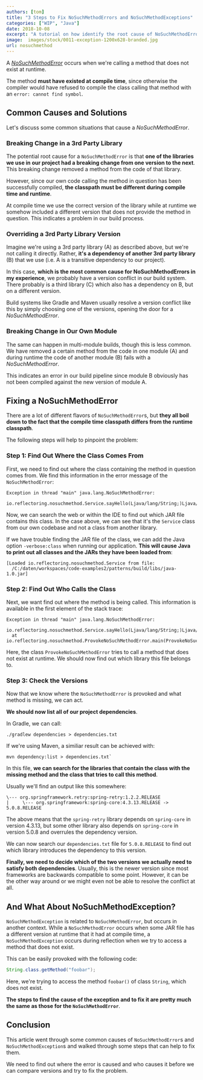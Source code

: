 ```yaml
---
authors: [tom]
title: "3 Steps to Fix NoSuchMethodErrors and NoSuchMethodExceptions"
categories: ["WIP", "Java"]
date: 2018-10-08
excerpt: "A tutorial on how identify the root cause of NoSuchMethodErrors and NoSuchMethodExceptions."
image:  images/stock/0011-exception-1200x628-branded.jpg
url: nosuchmethod
---
```


A [*NoSuchMethodError*](https://docs.oracle.com/en/java/javase/11/docs/api/java.base/java/lang/NoSuchMethodError.html) occurs
when we're calling a method that does not exist at runtime. 

The method **must have existed at compile time**, since otherwise the compiler would have refused
to compile the class calling that method with an `error: cannot find symbol`.


## Common Causes and Solutions
Let's discuss some common situations that cause a *NoSuchMethodError*.

### Breaking Change in a 3rd Party Library 

The potential root cause for a `NoSuchMethodError` is that **one of the libraries we use in our project
had a breaking change from one version to the next**. This breaking change removed a method from the
code of that library.

However, since our own code calling the method in question has been successfully compiled, 
**the classpath must be different during compile time and runtime**. 

At compile time we use the correct version of the library while at runtime we somehow included a different version 
that does not provide the method in question. This indicates a problem in our build process.

### Overriding a 3rd Party Library Version

Imagine we're using a 3rd party library (A) as described above, but we're not calling it directly. Rather, **it's a 
dependency of another 3rd party library** (B) that we use (i.e. A is a transitive dependency to our project).

In this case, **which is the most common cause for NoSuchMethodErrors in my experience**, we probably have a version conflict in our build system. There probably is a third library (C)
which also has a dependency on B, but on a different version. 

Build systems like Gradle and Maven usually
resolve a version conflict like this by simply choosing one of the versions, opening the door for a *NoSuchMethodError*.  

### Breaking Change in Our Own Module

The same can happen in multi-module builds, though this is less common. We have removed a certain method from the code
in one module (A) and during runtime the code of another module (B) fails with a *NoSuchMethodError*.

This indicates an error in our build pipeline since module B obviously has not been compiled against the new version
of module A.

## Fixing a NoSuchMethodError

There are a lot of different flavors of `NoSuchMethodError`s, but **they all boil down to the fact that
the compile time classpath differs from the runtime classpath**.

The following steps will help to pinpoint the problem:

### Step 1: Find Out Where the Class Comes From

First, we need to find out where the class containing the method in question comes from. We find this information
in the error message of the `NoSuchMethodError`:

```text
Exception in thread "main" java.lang.NoSuchMethodError: 
  io.reflectoring.nosuchmethod.Service.sayHello(Ljava/lang/String;)Ljava/lang/String;
```

Now, we can search the web or within the IDE to find out which JAR file contains this class. In the case
above, we can see that it's the `Service` class from our own codebase and not a class from another library. 

If we have trouble finding the JAR file of the class, we can add the Java option `-verbose:class` when running
our application. **This will cause Java to print out all classes and the JARs they have been loaded from**:

```text
[Loaded io.reflectoring.nosuchmethod.Service from file:
  /C:/daten/workspaces/code-examples2/patterns/build/libs/java-1.0.jar]

``` 

### Step 2: Find Out Who Calls the Class

Next, we want find out where the method is being called. This information is available in the first element of
the stack trace:

```text
Exception in thread "main" java.lang.NoSuchMethodError: 
  io.reflectoring.nosuchmethod.Service.sayHello(Ljava/lang/String;)Ljava/lang/String;
  at io.reflectoring.nosuchmethod.ProvokeNoSuchMethodError.main(ProvokeNoSuchMethodError.java:7)
``` 

Here, the class `ProvokeNoSuchMethodError` tries to call a method that does not exist at runtime. We should now
find out which library this file belongs to. 

### Step 3: Check the Versions

Now that we know where the `NoSuchMethodError` is provoked and what method is missing, we can act.

**We should now list all of our project dependencies**. 

In Gradle, we can call:

```text
./gradlew dependencies > dependencies.txt
```

If we're using Maven, a similiar result can be achieved with: 

```text
mvn dependency:list > dependencies.txt`
```

In this file, **we can search for the libraries that contain the class with the missing method and the class
that tries to call this method**.

Usually we'll find an output like this somewhere:

```text
\--- org.springframework.retry:spring-retry:1.2.2.RELEASE
|     \--- org.springframework:spring-core:4.3.13.RELEASE -> 5.0.8.RELEASE
``` 

The above means that the `spring-retry` library depends on `spring-core` in version 4.3.13, but some other
library also depends on `spring-core` in version 5.0.8 and overrules the dependency version. 

We can now search our `dependencies.txt` file for `5.0.8.RELEASE` to find out which library introduces the 
dependency to this version. 

**Finally, we need to decide which of the two versions we actually need to satisfy both dependencies**. Usually, this is
the newer version since most frameworks are backwards compatible to some point. However, it can be the other way
around or we might even not be able to resolve the conflict at all.
  
## And What About NoSuchMethodException?

`NoSuchMethodException` is related to `NoSuchMethodError`, but occurs in another context. While a `NoSuchMethodError`
occurs when some JAR file has a different version at runtime that it had at compile time, a `NoSuchMethodException`
occurs during reflection when we try to access a method that does not exist.

This can be easily provoked with the following code:

```java
String.class.getMethod("foobar");
```

Here, we're trying to access the method `foobar()` of class `String`, which does not exist.

**The steps to find the cause of the exception and to fix it are pretty much the same as those for the `NoSuchMethodError`**.

## Conclusion

This article went through some common causes of `NoSuchMethodError`s and `NoSuchMethodException`s and walked through some steps
that can help to fix them. 

We need to find out where the error is caused and who causes it before we can compare versions and try to fix the problem.

 
